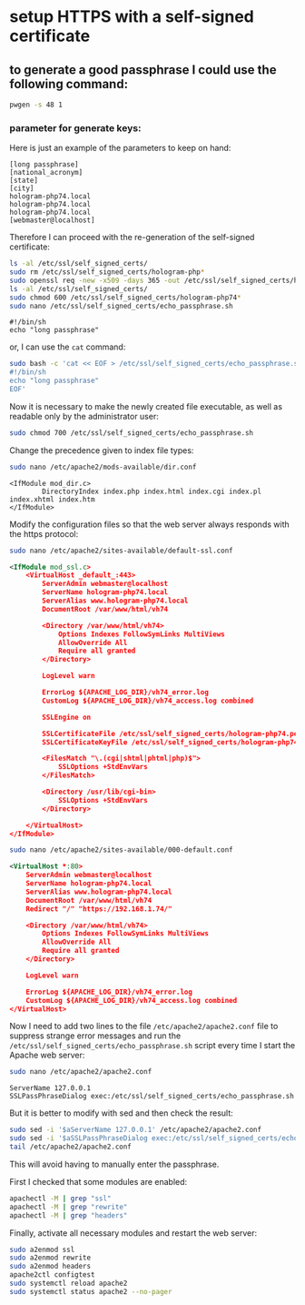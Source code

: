 # setup HTTPS with a self-signed certificate

## to generate a good passphrase I could use the following command:

```bash
pwgen -s 48 1
```

### parameter for generate keys:

Here is just an example of the parameters to keep on hand:

```text
[long passphrase]
[national_acronym]
[state]
[city]
hologram-php74.local
hologram-php74.local
hologram-php74.local
[webmaster@localhost]
```

Therefore I can proceed with the re-generation of the self-signed certificate:

```bash
ls -al /etc/ssl/self_signed_certs/
sudo rm /etc/ssl/self_signed_certs/hologram-php*
sudo openssl req -new -x509 -days 365 -out /etc/ssl/self_signed_certs/hologram-php74.pem -keyout /etc/ssl/self_signed_certs/hologram-php74.key
ls -al /etc/ssl/self_signed_certs/
sudo chmod 600 /etc/ssl/self_signed_certs/hologram-php74*
sudo nano /etc/ssl/self_signed_certs/echo_passphrase.sh
```

```text
#!/bin/sh
echo "long passphrase"
```

or, I can use the `cat` command:

```bash
sudo bash -c 'cat << EOF > /etc/ssl/self_signed_certs/echo_passphrase.sh
#!/bin/sh
echo "long passphrase"
EOF'
```

Now it is necessary to make the newly created file executable, as well as readable only by the administrator user:

```bash
sudo chmod 700 /etc/ssl/self_signed_certs/echo_passphrase.sh
```

Change the precedence given to index file types:

```bash
sudo nano /etc/apache2/mods-available/dir.conf
```

```text
<IfModule mod_dir.c>
        DirectoryIndex index.php index.html index.cgi index.pl index.xhtml index.htm
</IfModule>
```

Modify the configuration files so that the web server always responds with the https protocol:

```bash
sudo nano /etc/apache2/sites-available/default-ssl.conf
```

```xml
<IfModule mod_ssl.c>
    <VirtualHost _default_:443>
        ServerAdmin webmaster@localhost
        ServerName hologram-php74.local
        ServerAlias www.hologram-php74.local
        DocumentRoot /var/www/html/vh74

        <Directory /var/www/html/vh74>
            Options Indexes FollowSymLinks MultiViews
            AllowOverride All
            Require all granted
        </Directory>

        LogLevel warn

        ErrorLog ${APACHE_LOG_DIR}/vh74_error.log
        CustomLog ${APACHE_LOG_DIR}/vh74_access.log combined

        SSLEngine on

        SSLCertificateFile /etc/ssl/self_signed_certs/hologram-php74.pem
        SSLCertificateKeyFile /etc/ssl/self_signed_certs/hologram-php74.key

        <FilesMatch "\.(cgi|shtml|phtml|php)$">
            SSLOptions +StdEnvVars
        </FilesMatch>

        <Directory /usr/lib/cgi-bin>
            SSLOptions +StdEnvVars
        </Directory>

    </VirtualHost>
</IfModule>
```

```bash
sudo nano /etc/apache2/sites-available/000-default.conf
```

```xml
<VirtualHost *:80>
    ServerAdmin webmaster@localhost
    ServerName hologram-php74.local
    ServerAlias www.hologram-php74.local
    DocumentRoot /var/www/html/vh74
    Redirect "/" "https://192.168.1.74/"

    <Directory /var/www/html/vh74>
        Options Indexes FollowSymLinks MultiViews
        AllowOverride All
        Require all granted
    </Directory>

    LogLevel warn

    ErrorLog ${APACHE_LOG_DIR}/vh74_error.log
    CustomLog ${APACHE_LOG_DIR}/vh74_access.log combined
</VirtualHost>
```

Now I need to add two lines to the file `/etc/apache2/apache2.conf` file to suppress strange error messages and run the `/etc/ssl/self_signed_certs/echo_passphrase.sh` script every time I start the Apache web server:

```bash
sudo nano /etc/apache2/apache2.conf
```

```text
ServerName 127.0.0.1
SSLPassPhraseDialog exec:/etc/ssl/self_signed_certs/echo_passphrase.sh
```

But it is better to modify with sed and then check the result:

```bash
sudo sed -i '$aServerName 127.0.0.1' /etc/apache2/apache2.conf
sudo sed -i '$aSSLPassPhraseDialog exec:/etc/ssl/self_signed_certs/echo_passphrase.sh' /etc/apache2/apache2.conf
tail /etc/apache2/apache2.conf
```

This will avoid having to manually enter the passphrase.

First I checked that some modules are enabled:

```bash
apachectl -M | grep "ssl"
apachectl -M | grep "rewrite"
apachectl -M | grep "headers"
```

Finally, activate all necessary modules and restart the web server:

```bash
sudo a2enmod ssl
sudo a2enmod rewrite
sudo a2enmod headers
apache2ctl configtest
sudo systemctl reload apache2
sudo systemctl status apache2 --no-pager
```
